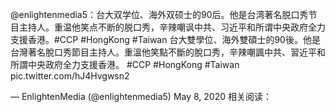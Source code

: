 @enlightenmedia5：台大双学位、海外双硕士的90后。他是台湾著名脱口秀节目主持人。重温他笑点不断的脱口秀，辛辣嘲讽中共、习近平和所谓中央政府全力支援香港。#CCP #HongKong #Taiwan 台大雙學位、海外雙碩士的90後。他是台灣著名脫口秀節目主持人。重溫他笑點不斷的脫口秀，辛辣嘲諷中共、習近平和所謂中央政府全力支援香港。 #CCP #HongKong  #Taiwan pic.twitter.com/hJ4Hvgwsn2

&mdash; EnlightenMedia (@enlightenmedia5) May 8, 2020 相关阅读： 
